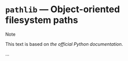 # `pathlib` — Object-oriented filesystem paths

> [!NOTE]
> This text is based on *the official Python documentation*.

...
